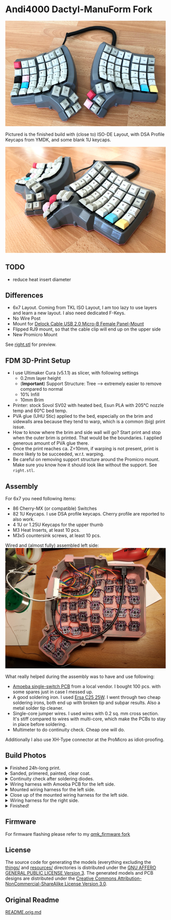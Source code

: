 # Andi4000 Dactyl-ManuForm Fork

![Dactyl Manuform 6x7 ISO-DE](resources/dactyl-manuform-6x7-10.jpg)

Pictured is the finished build with (close to) ISO-DE Layout, with DSA Profile
Keycaps from YMDK, and some blank 1U keycaps.

![Dactyl Manuform 6x7 ISO-DE](resources/dactyl-manuform-6x7-12.jpg)

## TODO
- reduce heat insert diameter

## Differences
- 6x7 Layout. Coming from TKL ISO Layout, I am too lazy to use layers and learn
  a new layout. I also need dedicated F-Keys.
- No Wire Post
- Mount for [Delock Cable USB 2.0 Micro-B Female Panel-Mount](https://www.delock.com/produkt/85245/merkmale.html)
- Flipped RJ9 mount, so that the cable clip will end up on the upper side
- New Promicro Mount

See [right.stl](things/right.stl) for preview.

## FDM 3D-Print Setup
- I use Ultimaker Cura (v5.1.1) as slicer, with following settings
    - 0.2mm layer height
    - (**Important**) Support Structure: Tree --> extremely easier to remove
      compared to normal
    - 10% Infill
    - 10mm Brim
- Printer: stock Sovol SV02 with heated bed, Esun PLA with 205°C nozzle temp 
  and 60°C bed temp.
- PVA glue (UHU Stic) applied to the bed, especially on the brim and sidewalls
  area because they tend to warp, which is a common (big) print issue.
- How to know where the brim and side wall will go? Start print and stop when
  the outer brim is printed. That would be the boundaries. I applied generous
  amount of PVA glue there.
- Once the print reaches ca. Z=10mm, if warping is not present, print is more
  likely to be succeeded, w.r.t. warping.
- Be careful on removing support structure around the Promicro mount. Make sure
  you know how it should look like without the support. See `right.stl`.


## Assembly
For 6x7 you need following items:
- 86 Cherry-MX (or compatible) Switches
- 82 1U Keycaps. I use DSA profile keycaps. Cherry profile are reported to also
  work.
- 4 1U or 1.25U Keycaps for the upper thumb
- M3 Heat Inserts, at least 10 pcs.
- M3x5 countersink screws, at least 10 pcs.

Wired and (almost fully) assembled left side:
![wired left side](resources/dactyl-manuform-6x7-07.jpg)

What really helped during the assembly was to have and use following:
- [Amoeba single-switch PCB](https://deskthority.net/viewtopic.php?t=11420) from
  a local vendor. I bought 100 pcs. with some spares just in case I messed up.
- A good soldering iron. I used [Ersa C25 25W](https://www.ersa-shop.com/ersa-l%C3%B6tkolben-multitip-230v-p-2787.html).
  I went through two cheap soldering irons, both end up with broken tip and
  subpar results. Also a metal solder tip cleaner.
- Single-core jumper wires. I used wires with 0.2 sq. mm cross section. It's
  stiff compared to wires with multi-core, which make the PCBs to stay in place
  before soldering.
- Multimeter to do continuity check. Cheap one will do.

Additionally I also use XH-Type connector at the ProMicro as idiot-proofing.

## Build Photos
<details>
<summary>Finished 24h-long print.</summary>
"Tree" support structure really makes removing supports easier.

![fresh out of the oven](resources/dactyl-manuform-6x7-02.jpg)
</details>

<details>
<summary>Sanded, primered, painted, clear coat.</summary>

![sanded and painted](resources/dactyl-manuform-6x7-01.jpg)
</details>

<details>
<summary>Continuity check after soldering diodes.</summary>
Easier if you do this in batch of e.g. 10 PCBs

![continuity check](resources/dactyl-manuform-6x7-03.jpg)
</details>

<details>
<summary>Wiring harness with Amoeba PCB for the left side.</summary>
With XH-Connectors for the rows and columns

![wiring left with XH connector](resources/dactyl-manuform-6x7-04.jpg)

![wiring left](resources/dactyl-manuform-6x7-08.jpg)
</details>

<details>
<summary>Mounted wiring harness for the left side.</summary>
Soldering the top left (the deepest point) was really difficult.
I found it to be easier to first remove the switch, put PCB on position,
then carefully insert the switch back.

![wiring mounted](resources/dactyl-manuform-6x7-05.jpg)
</details>

<details>
<summary>Close up of the mounted wiring harness for the left side.</summary>
Bokeh!

![wiring mounted](resources/dactyl-manuform-6x7-06.jpg)
</details>

<details>
<summary>Wiring harness for the right side.</summary>
It was a very sunny day

![wiring right](resources/dactyl-manuform-6x7-09.jpg)
</details>

<details>
<summary>Finished!</summary>

![Done](resources/dactyl-manuform-6x7-11.jpg)
</details>

## Firmware

For firmware flashing please refer to my [qmk_firmware fork](https://github.com/andi4000/qmk_firmware/tree/keymap-iso-de/keyboards/handwired/dactyl_manuform/6x7/keymaps/iso-de)


## License

The source code for generating the models (everything excluding the [things/](things/) and [resources/](resources/) directories is distributed under the [GNU AFFERO GENERAL PUBLIC LICENSE Version 3](LICENSE).  The generated models and PCB designs are distributed under the [Creative Commons Attribution-NonCommercial-ShareAlike License Version 3.0](LICENSE-models).


## Original Readme
[README.orig.md](README.orig.md)

